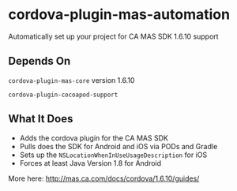 # cordova-plugin-mas-automation

Automatically set up your project for CA MAS SDK 1.6.10 support

## Depends On

`cordova-plugin-mas-core` version 1.6.10

`cordova-plugin-cocoapod-support`

## What It Does

- Adds the cordova plugin for the CA MAS SDK
- Pulls does the SDK for Android and iOS via PODs and Gradle
- Sets up the `NSLocationWhenInUseUsageDescription` for iOS
- Forces at least Java Version 1.8 for Android

More here: http://mas.ca.com/docs/cordova/1.6.10/guides/